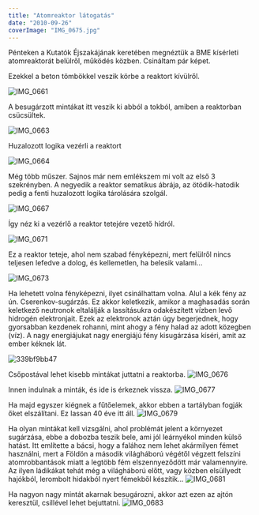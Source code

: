 ```yaml
---
title: "Atomreaktor látogatás"
date: "2010-09-26"
coverImage: "IMG_0675.jpg"
---
```


Pénteken a Kutatók Éjszakájának keretében megnéztük a BME kísérleti atomreaktorát belülről, működés közben. Csináltam pár képet.

Ezekkel a beton tömbökkel veszik körbe a reaktort kívülről.

![IMG_0661](images/IMG_0661-500x375.jpg "Ilyen beton cuccokkal veszik körbe a reaktort")

A besugárzott mintákat itt veszik ki abból a tokból, amiben a reaktorban csücsültek.

![IMG_0663](images/IMG_0663-500x375.jpg "Ebben a kamrában szerelik szedik ki a besugárzott mintákat a tokokból.")

Huzalozott logika vezérli a reaktort

![IMG_0664](images/IMG_0664-375x500.jpg "A reaktor huzalozott vezérlő logikája")

Még több műszer. Sajnos már nem emlékszem mi volt az első 3 szekrényben. A negyedik a reaktor sematikus ábrája, az ötödik-hatodik pedig a fenti huzalozott logika tárolására szolgál.

![IMG_0667](images/IMG_0667-375x500.jpg "Műszerek")

Így néz ki a vezérlő a reaktor tetejére vezető hídról.

![IMG_0671](images/IMG_0671-500x375.jpg "A vezérlőterem")

Ez a reaktor teteje, ahol nem szabad fényképezni, mert felülről nincs teljesen lefedve a dolog, és kellemetlen, ha belesik valami...

![IMG_0673](images/IMG_0673-375x500.jpg "A reaktor teteje")

Ha lehetett volna fényképezni, ilyet csinálhattam volna. Alul a kék fény az ún. Cserenkov-sugárzás. Ez akkor keletkezik, amikor a maghasadás során keletkező neutronok eltalálják a lassításukra odakészített vízben levő hidrogén elektronjait. Ezek az elektronok aztán úgy begerjednek, hogy gyorsabban kezdenek rohanni, mint ahogy a fény halad az adott közegben (víz). A nagy energiájukat nagy energiájú fény kisugárzása kíséri, amit az ember kéknek lát.

![339bf9bb47](images/339bf9bb47-500x375.jpg)

Csőpostával lehet kisebb mintákat juttatni a reaktorba. ![IMG_0676](images/IMG_0676-500x375.jpg "Ezeken a csöveken lehet mintákat juttatni a reaktora")

Innen indulnak a minták, és ide is érkeznek vissza. ![IMG_0677](images/IMG_0677-500x375.jpg "Innen indulnak és ide érkeznek a minták")

Ha majd egyszer kiégnek a fűtőelemek, akkor ebben a tartályban fogják őket elszálítani. Ez lassan 40 éve itt áll. ![IMG_0679](images/IMG_0679-375x500.jpg "Ha majd egyszer kiégnek a panelek, ebben fogják őket elszállítani")

Ha olyan mintákat kell vizsgálni, ahol problémát jelent a környezet sugárzása, ebbe a dobozba teszik bele, ami jól leárnyékol minden külső hatást. Itt említette a bácsi, hogy a falához nem lehet akármilyen fémet használni, mert a Földön a második világháború végétől végzett felszíni atomrobbantások miatt a legtöbb fém elszennyeződött már valamennyire. Az ilyen ládikákat tehát még a világháború előtt, vagy közben elsüllyedt hajókból, lerombolt hidakból nyert fémekből készítik... ![IMG_0681](images/IMG_0681-375x500.jpg)

Ha nagyon nagy mintát akarnak besugározni, akkor azt ezen az ajtón keresztül, csillével lehet bejuttatni. ![IMG_0683](images/IMG_0683-375x500.jpg "Nagy minták ki-be juttatására")
